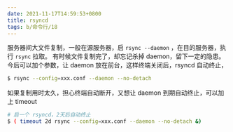 ```yaml
---
date: 2021-11-17T14:59:53+0800
title: rsyncd
tags: b/命令行/18
---
```


服务器间大文件复制，一般在源服务器，启 `rsync --daemon` ，在目的服务器，执行 `rsync` 拉取。
有时候文件复制完了，却忘记杀掉 daemon，留下一定的隐患。
今后可以加个参数，让 daemon 放在前台，这样终端关闭后，rsyncd 自动终止，

```bash
$ rsync --config=xxx.conf --daemon --no-detach
```

如果复制用时太久，担心终端自动断开，又想让 daemon 到期自动终止，可以加上 timeout

```bash
# 启一个 rsyncd，2天后自动终止
$ ( timeout 2d rsync --config=xxx.conf --daemon --no-detach &)
```

